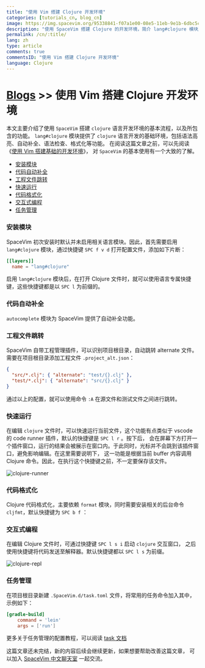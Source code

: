 ```yaml
---
title: "使用 Vim 搭建 Clojure 开发环境"
categories: [tutorials_cn, blog_cn]
image: https://img.spacevim.org/95338841-f07a1e00-08e5-11eb-9e1b-6dbc5c4ad7de.png
description: "使用 SpaceVim 搭建 Clojure 的开发环境，简介 lang#clojure 模块所支持的功能特性以及使用技巧"
permalink: /cn/:title/
lang: zh
type: article
comments: true
commentsID: "使用 Vim 搭建 Clojure 开发环境"
language: Clojure
---
```


# [Blogs](../blog/) >> 使用 Vim 搭建 Clojure 开发环境

本文主要介绍了使用 `SpaceVim` 搭建 `clojure` 语言开发环境的基本流程，以及所包含的功能。
`lang#clojure` 模块提供了 `clojure` 语言开发的基础环境，包括语法高亮、自动补全、语法检查、格式化等功能。
在阅读这篇文章之前，可以先阅读《[使用 Vim 搭建基础的开发环境](../use-vim-as-ide/)》，
对 `SpaceVim` 的基本使用有一个大致的了解。

<!-- vim-markdown-toc GFM -->

- [安装模块](#安装模块)
- [代码自动补全](#代码自动补全)
- [工程文件跳转](#工程文件跳转)
- [快速运行](#快速运行)
- [代码格式化](#代码格式化)
- [交互式编程](#交互式编程)
- [任务管理](#任务管理)

<!-- vim-markdown-toc -->

### 安装模块

SpaceVim 初次安装时默认并未启用相关语言模块。因此，首先需要启用
`lang#clojure` 模块，通过快捷键 `SPC f v d` 打开配置文件，添加如下片断：

```toml
[[layers]]
  name = "lang#clojure"
```

启用 `lang#clojure` 模块后，在打开 Clojure 文件时，就可以使用语言专属快捷键，这些快捷键都是以 `SPC l` 为前缀的。

### 代码自动补全

`autocomplete` 模块为 SpaceVim 提供了自动补全功能。

### 工程文件跳转

SpaceVim 自带工程管理插件，可以识别项目根目录，自动跳转 alternate 文件。需要在项目根目录添加工程文件 `.project_alt.json`：

```json
{
  "src/*.clj": { "alternate": "test/{}.clj" },
  "test/*.clj": { "alternate": "src/{}.clj" }
}
```

通过以上的配置，就可以使用命令 `:A` 在源文件和测试文件之间进行跳转。

### 快速运行

在编辑 `clojure` 文件时，可以快速运行当前文件，这个功能有点类似于 vscode 的 code runner 插件，默认的快捷键是 `SPC l r` 。按下后，
会在屏幕下方打开一个插件窗口，运行的结果会被展示在窗口内。于此同时，光标并不会跳到该插件窗口，避免影响编辑。在这里需要说明下，
这一功能是根据当前 buffer 内容调用 Clojure 命令。因此，在执行这个快捷键之前，不一定要保存该文件。

![clojure-runner](https://img.spacevim.org/95334765-1a7d1180-08e1-11eb-8c78-9a87d61d3d63.png)

### 代码格式化

Clojure 代码格式化，主要依赖 `format` 模块，同时需要安装相关的后台命令 `cljfmt`，默认快捷键为 `SPC b f` ：

### 交互式编程

在编辑 Clojure 文件时，可通过快捷键 `SPC l s i` 启动 `clojure` 交互窗口，
之后使用快捷键将代码发送至解释器。默认快捷键都以 `SPC l s` 为前缀。

![clojure-repl](https://img.spacevim.org/95341519-f1f91580-08e8-11eb-9280-04f89875dc78.png)

### 任务管理

在项目根目录新建 `.SpaceVim.d/task.toml` 文件，将常用的任务命令加入其中，示例如下：

```toml
[gradle-build]
    command = 'lein'
    args = ['run']
```

更多关于任务管理的配置教程，可以阅读 [task 文档](../documentation/#任务管理)

这篇文章还未完结，新的内容后续会继续更新，如果想要帮助改善这篇文章，
可以加入 [SpaceVim 中文聊天室](https://gitter.im/SpaceVim/cn) 一起交流。
